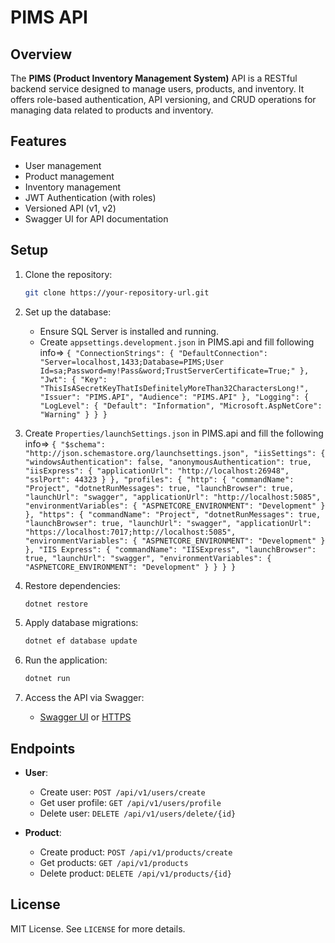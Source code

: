 # PIMS API

## Overview

The **PIMS (Product Inventory Management System)** API is a RESTful backend service designed to manage users, products, and inventory. It offers role-based authentication, API versioning, and CRUD operations for managing data related to products and inventory.

## Features

- User management
- Product management
- Inventory management
- JWT Authentication (with roles)
- Versioned API (v1, v2)
- Swagger UI for API documentation

## Setup

1. Clone the repository:
    ```bash
    git clone https://your-repository-url.git
    ```

2. Set up the database:
    - Ensure SQL Server is installed and running.
    - Create `appsettings.development.json` in PIMS.api and fill following info=>
`
{
  "ConnectionStrings": {
    "DefaultConnection": "Server=localhost,1433;Database=PIMS;User Id=sa;Password=my!Pass&word;TrustServerCertificate=True;"
  },
  "Jwt": {
    "Key": "ThisIsASecretKeyThatIsDefinitelyMoreThan32CharactersLong!",
    "Issuer": "PIMS.API",
    "Audience": "PIMS.API"
  },
  "Logging": {
    "LogLevel": {
      "Default": "Information",
      "Microsoft.AspNetCore": "Warning"
    }
  }
}
`
3. Create `Properties/launchSettings.json` in PIMS.api and fill the following info=>
`
{
  "$schema": "http://json.schemastore.org/launchsettings.json",
  "iisSettings": {
    "windowsAuthentication": false,
    "anonymousAuthentication": true,
    "iisExpress": {
      "applicationUrl": "http://localhost:26948",
      "sslPort": 44323
    }
  },
  "profiles": {
    "http": {
      "commandName": "Project",
      "dotnetRunMessages": true,
      "launchBrowser": true,
      "launchUrl": "swagger",
      "applicationUrl": "http://localhost:5085",
      "environmentVariables": {
        "ASPNETCORE_ENVIRONMENT": "Development"
      }
    },
    "https": {
      "commandName": "Project",
      "dotnetRunMessages": true,
      "launchBrowser": true,
      "launchUrl": "swagger",
      "applicationUrl": "https://localhost:7017;http://localhost:5085",
      "environmentVariables": {
        "ASPNETCORE_ENVIRONMENT": "Development"
      }
    },
    "IIS Express": {
      "commandName": "IISExpress",
      "launchBrowser": true,
      "launchUrl": "swagger",
      "environmentVariables": {
        "ASPNETCORE_ENVIRONMENT": "Development"
      }
    }
  }
}
`
   

4. Restore dependencies:
    ```bash
    dotnet restore
    ```

5. Apply database migrations:
    ```bash
    dotnet ef database update
    ```

6. Run the application:
    ```bash
    dotnet run
    ```

7. Access the API via Swagger:
    - [Swagger UI](http://localhost:5085/swagger) or [HTTPS](https://localhost:7017/swagger)

## Endpoints

- **User**:
    - Create user: `POST /api/v1/users/create`
    - Get user profile: `GET /api/v1/users/profile`
    - Delete user: `DELETE /api/v1/users/delete/{id}`

- **Product**:
    - Create product: `POST /api/v1/products/create`
    - Get products: `GET /api/v1/products`
    - Delete product: `DELETE /api/v1/products/{id}`

## License

MIT License. See `LICENSE` for more details.
